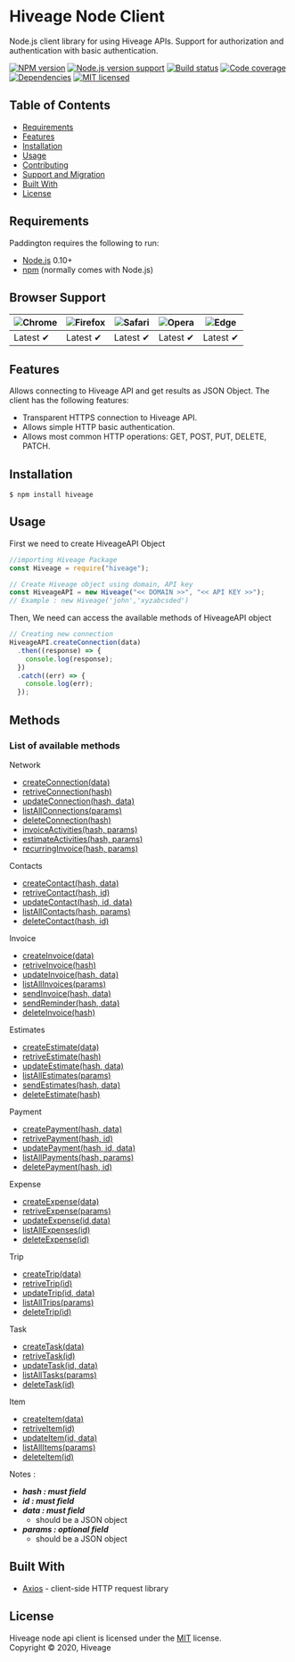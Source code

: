 # Hiveage Node Client

Node.js client library for using Hiveage APIs. Support for authorization and authentication with basic authentication.

[![NPM version][shield-npm]](#)
[![Node.js version support][shield-node]](#)
[![Build status][shield-build]](#)
[![Code coverage][shield-coverage]](#)
[![Dependencies][shield-dependencies]](#)
[![MIT licensed][shield-license]](#)

## Table of Contents

- [Requirements](#requirements)
- [Features](#Features)
- [Installation](#installation)
- [Usage](#usage)
- [Contributing](#contributing)
- [Support and Migration](#support-and-migration)
- [Built With](#built-with)
- [License](#license)

## Requirements

Paddington requires the following to run:

- [Node.js][node] 0.10+
- [npm][npm] (normally comes with Node.js)

## Browser Support

![Chrome](https://raw.github.com/alrra/browser-logos/master/src/chrome/chrome_48x48.png) | ![Firefox](https://raw.github.com/alrra/browser-logos/master/src/firefox/firefox_48x48.png) | ![Safari](https://raw.github.com/alrra/browser-logos/master/src/safari/safari_48x48.png) | ![Opera](https://raw.github.com/alrra/browser-logos/master/src/opera/opera_48x48.png) | ![Edge](https://raw.github.com/alrra/browser-logos/master/src/edge/edge_48x48.png) |
--- | --- | --- | --- | --- |
Latest ✔ | Latest ✔ | Latest ✔ | Latest ✔ | Latest ✔ |

## Features

Allows connecting to Hiveage API and get results as JSON Object. The client has the following features:

- Transparent HTTPS connection to Hiveage API.
- Allows simple HTTP basic authentication.
- Allows most common HTTP operations: GET, POST, PUT, DELETE, PATCH.

## Installation

```console
$ npm install hiveage
```

## Usage

First we need to create HiveageAPI Object

```js
//importing Hiveage Package
const Hiveage = require("hiveage");

// Create Hiveage object using domain, API key
const HiveageAPI = new Hiveage("<< DOMAIN >>", "<< API KEY >>");
// Example : new Hiveage('john','xyzabcsded')
```

Then, We need can access the available methods of HiveageAPI object

```js
// Creating new connection
HiveageAPI.createConnection(data)
  .then((response) => {
    console.log(response);
  })
  .catch((err) => {
    console.log(err);
  });
```

## Methods

### List of available methods


Network

- [createConnection(data)](README/NETWORK.MD#create-a-new-connection)
- [retriveConnection(hash)](README/NETWORK.MD#retrieve-a-connection)
- [updateConnection(hash, data)](README/NETWORK.MD#update-a-connection)
- [listAllConnections(params)](README/NETWORK.MD#delete-a-connection)
- [deleteConnection(hash)](README/NETWORK.MD#list-all-connections)
- [invoiceActivities(hash, params)](README/NETWORK.MD#invoice-activities) 
- [estimateActivities(hash, params)](README/NETWORK.MD#estimate-activities) 
- [recurringInvoice(hash, params)](README/NETWORK.MD#recurring-invoice-activities)

Contacts

- [createContact(hash, data)](README/CONTACT.MD#create-a-new-contact)
- [retriveContact(hash, id)](README/CONTACT.MD#retrieve-a-contact)
- [updateContact(hash, id, data)](README/CONTACT.MD#update-a-contact)
- [listAllContacts(hash, params)](README/CONTACT.MD#list-all-contacts)
- [deleteContact(hash, id)](README/CONTACT.MD#delete-a-contact)

Invoice

- [createInvoice(data)](README/INVOICE.MD#create-a-invoice)
- [retriveInvoice(hash)](README/INVOICE.MD#retrieve-an-invoice)
- [updateInvoice(hash, data)](README/INVOICE.MD#update-an-invoice)
- [listAllInvoices(params)](README/INVOICE.MD#list-all-invoices)
- [sendInvoice(hash, data)](README/INVOICE.MD#send-invoice) 
- [sendReminder(hash, data)](README/INVOICE.MD#send-invoice-reminder)
- [deleteInvoice(hash)](README/INVOICE.MD#delete-an-invoice)

Estimates

- [createEstimate(data)](README/ESTIMATE.MD#create-a-new-estimate)
- [retriveEstimate(hash)](README/ESTIMATE.MD#retrieve-an-estimate)
- [updateEstimate(hash, data)](README/ESTIMATE.MD#update-an-estimate)
- [listAllEstimates(params)](README/ESTIMATE.MD#list-all-estimates)
- [sendEstimates(hash, data)](README/ESTIMATE.MD#send-estimate)
- [deleteEstimate(hash)](README/ESTIMATE.MD#delete-an-estimate)

Payment

- [createPayment(hash, data)](README/PAYMENT.MD#create-a-new-payment)
- [retrivePayment(hash, id)](README/PAYMENT.MD#retrieve-a-payment)
- [updatePayment(hash, id, data)](README/PAYMENT.MD#update-a-payment)
- [listAllPayments(hash, params)](README/PAYMENT.MD#list-all-payments)
- [deletePayment(hash, id)](README/PAYMENT.MD#delete-a-payment)

Expense

- [createExpense(data)](README/EXPENSE.MD#create-a-new-expense)
- [retriveExpense(params)](README/EXPENSE.MD#retrieve-an-expense)
- [updateExpense(id,data)](README/EXPENSE.MD#update-an-expense)
- [listAllExpenses(id)](README/EXPENSE.MD#list-all-expenses)
- [deleteExpense(id)](README/EXPENSE.MD#delete-an-expense)

Trip

- [createTrip(data)](README/TRIP.MD#create-a-new-trip)
- [retriveTrip(id)](README/TRIP.MD#retrieve-a-trip)
- [updateTrip(id, data)](README/TRIP.MD#update-a-trip)
- [listAllTrips(params)](README/TRIP.MD#list-all-trips)
- [deleteTrip(id)](README/TRIP.MD#delete-a-trip)

Task

- [createTask(data)](README/TASK.MD#create-a-new-task)
- [retriveTask(id)](README/TASK.MD#retrieve-a-task)
- [updateTask(id, data)](README/TASK.MD#update-a-task)
- [listAllTasks(params)](README/TASK.MD#list-all-task)
- [deleteTask(id)](README/TASK.MD#delete-a-task)

Item
- [createItem(data)](README/ITEM.MD#create-a-new-item)
- [retriveItem(id)](README/ITEM.MD#retrieve-an-item)
- [updateItem(id, data)](README/ITEM.MD#update-an-item)
- [listAllItems(params)](README/ITEM.MD#list-all-items)
- [deleteItem(id)](README/ITEM.MD#delete-an-item)

Notes : 
- ***hash : must field***
- ***id : must field***
- ***data : must field***
  - should be a JSON object
- ***params : optional field***
  - should be a JSON object

## Built With

- [Axios](https://github.com/axios/axios) - client-side HTTP request library

## License

Hiveage node api client is licensed under the [MIT](#) license.  
Copyright &copy; 2020, Hiveage

[node]: https://nodejs.org/
[npm]: https://www.npmjs.com/
[shield-coverage]: https://img.shields.io/badge/coverage-100%25-brightgreen.svg
[shield-dependencies]: https://img.shields.io/badge/dependencies-up%20to%20date-brightgreen.svg
[shield-license]: https://img.shields.io/badge/license-MIT-blue.svg
[shield-node]: https://img.shields.io/badge/node.js%20support-0.10–5-brightgreen.svg
[shield-npm]: https://img.shields.io/badge/npm-v1.0.0-blue.svg
[shield-build]: https://img.shields.io/badge/build-passing-brightgreen.svg
